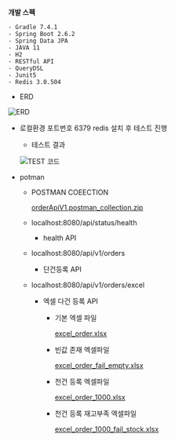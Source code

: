  **개발 스펙**
 
    - Gradle 7.4.1
    - Spring Boot 2.6.2
    - Spring Data JPA
    - JAVA 11
    - H2
    - RESTful API
    - QueryDSL
    - Junit5
    - Redis 3.0.504

- ERD
    
![ERD](https://github.com/user-attachments/assets/e40b44c9-b34c-4528-be44-0d76fec5d955)


- 로컬환경 포트번호 6379 redis 설치 후 테스트 진행
    - 테스트 결과

    ![TEST 코드](https://github.com/user-attachments/assets/87d8bb84-aa76-4ea0-bc44-c23c3a6e46c1)


- potman
    - POSTMAN COEECTION
      
        [orderApiV1.postman_collection.zip](https://github.com/user-attachments/files/16920299/orderApiV1.postman_collection.zip)

    - localhost:8080/api/status/health
        - health API
    - localhost:8080/api/v1/orders
        - 단건등록 API
    - localhost:8080/api/v1/orders/excel
        - 엑셀 다건 등록 API
            - 기본 엑셀 파일
                
              [excel_order.xlsx](https://github.com/user-attachments/files/16920290/excel_order.xlsx)

               
            - 빈값 존재 엑셀파일
              
                [excel_order_fail_empty.xlsx](https://github.com/user-attachments/files/16920291/excel_order_fail_empty.xlsx)

  
            - 천건 등록 엑셀파일
                
                [excel_order_1000.xlsx](https://github.com/user-attachments/files/16920292/excel_order_1000.xlsx)

                
            - 천건 등록 재고부족 엑셀파일
              
                [excel_order_1000_fail_stock.xlsx](https://github.com/user-attachments/files/16920293/excel_order_1000_fail_stock.xlsx)

              
